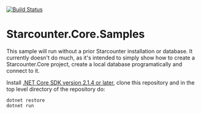 [![Build Status](https://travis-ci.org/Starcounter/Starcounter.Nova.Samples.svg?branch=master)](https://travis-ci.org/Starcounter/Starcounter.Nova.Samples)

# Starcounter.Core.Samples 

This sample will run without a prior Starcounter installation or database. It currently doesn't do much, as it's intended to simply show how to create a Starcounter.Core project, create a local database programatically and connect to it.

Install [.NET Core SDK version 2.1.4 or later](https://www.microsoft.com/net/download), clone this repository and in the top level directory of the repository do:

```
dotnet restore
dotnet run
```
